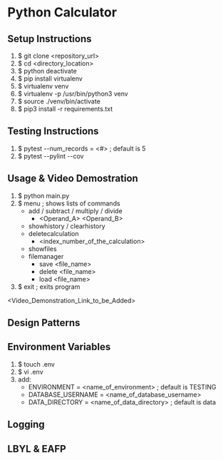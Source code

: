 # Python Calculator

## Setup Instructions

1. $ git clone <repository_url>
2. $ cd <directory_location>
3. $ python deactivate
4. $ pip install virtualenv
5. $ virtualenv venv
6. $ virtualenv -p /usr/bin/python3 venv
7. $ source ./venv/bin/activate
8. $ pip3 install -r requirements.txt

## Testing Instructions
1. $ pytest --num_records = <#> ; default is 5
2. $ pytest --pylint --cov 

## Usage & Video Demostration
1. $ python main.py
2. $ menu ; shows lists of commands
    + add / subtract / multiply / divide
      + <Operand_A> <Operand_B>
    + showhistory / clearhistory
    + deletecalculation
      + <index_number_of_the_calculation>
    + showfiles
    + filemanager
      + save <file_name>
      + delete <file_name>
      + load <file_name>
3. $ exit ; exits program

<Video_Demonstration_Link_to_be_Added>

## Design Patterns

## Environment Variables

1. $ touch .env
2. $ vi .env
3. add:
   + ENVIRONMENT = <name_of_environment> ; default is TESTING
   + DATABASE_USERNAME = <name_of_database_username>
   + DATA_DIRECTORY = <name_of_data_directory> ; default is data

## Logging

## LBYL & EAFP
